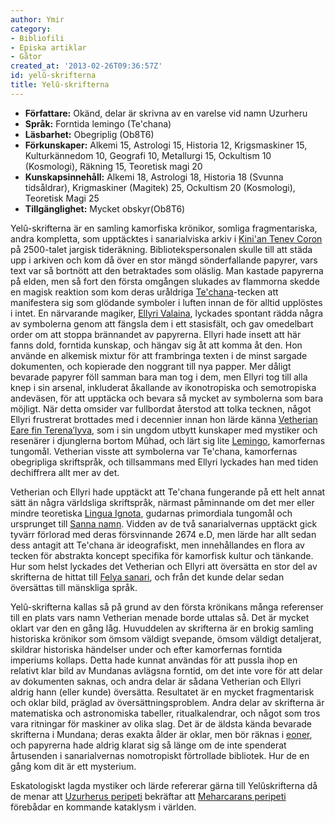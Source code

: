 ```yaml
---
author: Ymir
category:
- Bibliofili
- Episka artiklar
- Gåtor
created_at: '2013-02-26T09:36:57Z'
id: yelû-skrifterna
title: Yelû-skrifterna
---
```

-   **Författare:** Okänd, delar är skrivna av en varelse vid namn Uzurheru
-   **Språk:** Forntida lemingo (Te'chana)
-   **Läsbarhet:** Obegriplig (Ob8T6)
-   **Förkunskaper:** Alkemi 15, Astrologi 15, Historia 12, Krigsmaskiner 15, Kulturkännedom 10, Geografi 10, Metallurgi 15, Ockultism 10 (Kosmologi), Räkning 15, Teoretisk magi 20
-   **Kunskapsinnehåll:** Alkemi 18, Astrologi 18, Historia 18 (Svunna tidsåldrar), Krigmaskiner (Magitek) 25, Ockultism 20 (Kosmologi), Teoretisk Magi 25
-   **Tillgänglighet:** Mycket obskyr(Ob8T6)

Yelû-skrifterna är en samling kamorfiska krönikor, somliga fragmentariska, andra kompletta, som upptäcktes i sanarialviska arkiv i [Kini'an Tenev Coron] på 2500-talet jargisk tideräkning. Bibliotekspersonalen skulle till att städa upp i arkiven och kom då över en stor mängd sönderfallande papyrer, vars text var så bortnött att den betraktades som oläslig. Man kastade papyrerna på elden, men så fort den första omgången slukades av flammorna skedde en magisk reaktion som kom deras uråldriga [Te'chana]-tecken att manifestera sig som glödande symboler i luften innan de för alltid upplöstes i intet. En närvarande magiker, [Ellyri Valaina], lyckades spontant rädda några av symbolerna genom att fängsla dem i ett stasisfält, och gav omedelbart order om att stoppa brännandet av papyrerna. Ellyri hade insett att här fanns dold, forntida kunskap, och hängav sig åt att komma åt den. Hon använde en alkemisk mixtur för att frambringa texten i de minst sargade dokumenten, och kopierade den noggrant till nya papper. Mer dåligt bevarade papyrer föll samman bara man tog i dem, men Ellyri tog till alla knep i sin arsenal, inkluderat åkallande av ikonotropiska och semotropiska andeväsen, för att upptäcka och bevara så mycket av symbolerna som bara möjligt. När detta omsider var fullbordat återstod att tolka tecknen, något Ellyri frustrerat brottades med i decennier innan hon lärde känna [Vetherian Eare fin Terena’lyva], som i sin ungdom utbytt kunskaper med mystiker och resenärer i djunglerna bortom Mûhad, och lärt sig lite [Lemingo], kamorfernas tungomål. Vetherian visste att symbolerna var Te'chana, kamorfernas obegripliga skriftspråk, och tillsammans med Ellyri lyckades han med tiden dechiffrera allt mer av det.

Vetherian och Ellyri hade upptäckt att Te'chana fungerande på ett helt annat sätt än några världsliga skriftspråk, närmast påminnande om det mer eller mindre teoretiska [Lingua Ignota], gudarnas primordiala tungomål och ursprunget till [Sanna namn]. Vidden av de två sanarialvernas upptäckt gick tyvärr förlorad med deras försvinnande 2674 e.D, men lärde har allt sedan dess antagit att Te'chana är ideografiskt, men innehållandes en flora av tecken för abstrakta koncept specifika för kamorfisk kultur och tänkande. Hur som helst lyckades det Vetherian och Ellyri att översätta en stor del av skrifterna de hittat till [Felya sanari], och från det kunde delar sedan översättas till mänskliga språk.

Yelû-skrifterna kallas så på grund av den första krönikans många referenser till en plats vars namn Vetherian menade borde uttalas så. Det är mycket oklart var den en gång låg. Huvuddelen av skrifterna är en brokig samling historiska krönikor som ömsom väldigt svepande, ömsom väldigt detaljerat, skildrar historiska händelser under och efter kamorfernas forntida imperiums kollaps. Detta hade kunnat användas för att pussla ihop en relativt klar bild av Mundanas avlägsna forntid, om det inte vore för att delar av dokumenten saknas, och andra delar är sådana Vetherian och Ellyri aldrig hann (eller kunde) översätta. Resultatet är en mycket fragmentarisk och oklar bild, präglad av översättningsproblem. Andra delar av skrifterna är matematiska och astronomiska tabeller, ritualkalendrar, och något som tros vara ritningar för maskiner av olika slag. Det är de äldsta kända bevarade skrifterna i Mundana; deras exakta ålder är oklar, men bör räknas i [eoner], och papyrerna hade aldrig klarat sig så länge om de inte spenderat årtusenden i sanarialvernas nomotropiskt förtrollade bibliotek. Hur de en gång kom dit är ett mysterium.

Eskatologiskt lagda mystiker och lärde refererar gärna till Yelûskrifterna då de menar att [Uzurherus peripeti] bekräftar att [Meharcarans peripeti] förebådar en kommande kataklysm i världen.

  [Kini'an Tenev Coron]: Kinian_Tenev_Coron
  [Te'chana]: Techana
  [Ellyri Valaina]: Ellyri_Valaina
  [Vetherian Eare fin Terena’lyva]: Vetherian_Eare_fin_Terenalyva
  [Lemingo]: Lemingo
  [Lingua Ignota]: Lingua_Ignota
  [Sanna namn]: Sanna_namn
  [Felya sanari]: Felya_sanari
  [eoner]: Eon
  [Uzurherus peripeti]: Uzurherus_peripeti
  [Meharcarans peripeti]: Meharcarans_peripeti